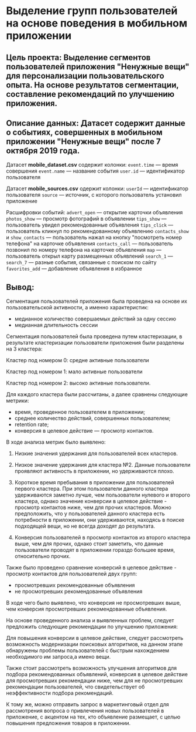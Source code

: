 # Выделение групп пользователей на основе поведения в мобильном приложении
## Цель проекта: Выделение сегментов пользователей приложения "Ненужные вещи" для персонализации пользовательского опыта. На основе результатов сегментации, составление рекомендаций по улучшению приложения.

## Описание данных: Датасет содержит данные о событиях, совершенных в мобильном приложении "Ненужные вещи" после 7 октября 2019 года.

Датасет **mobile_dataset.csv** содержит колонки:
`event.time` — время совершения
`event.name` — название события
`user.id` — идентификатор пользователя

Датасет **mobile_sources.csv** одержит колонки:
`userId` — идентификатор пользователя
`source` — источник, с которого пользователь установил приложение

Расшифровки событий:
`advert_open` — открытие карточки объявления
`photos_show` — просмотр фотографий в объявлении
`tips_show` — пользователь увидел рекомендованные объявления
`tips_click` — пользователь кликнул по рекомендованному объявлению
`contacts_show` и `show_contacts` — пользователь нажал на кнопку "посмотреть номер телефона" на карточке объявления
`contacts_call` — пользователь позвонил по номеру телефона на карточке объявления
`map` — пользователь открыл карту размещенных объявлений
`search_1` — `search_7` — разные события, связанные с поиском по сайту
`favorites_add` — добавление объявления в избранное

## Вывод:
Сегментация пользователей приложения была проведена на основе их пользовательской активности, а именно характеристик:
* медианное количество совершаемых действий за одну сессию
* медианная длительность сессии

Сегментация пользователей была проведена путем кластеризации, в результате кластеризации пользователи приложения были разделены на 3 кластера:

Кластер под номером 0: средне активные пользователи

Кластер под номером 1: мало активные пользователи

Кластер под номером 2: высоко активные пользователи.

Для каждого кластера были рассчитаны, а далее сравнены следующие метрики:
* время, проведенное пользователем в приложении;
* среднее количество действий, совершенных пользователем;
* retention rate;
* конверсия в целевое действие — просмотр контактов.

В ходе анализа метрик было выявлено:
1. Низкие значения удержания для пользователей всех кластеров.

2. Низкое значение удержания для кластера №2. Данные пользователи проявляют активность в приложении, но удерживаются плохо.

3. Короткое время пребывания в приложении для пользователей первого кластера. При этом пользователи данного кластера удерживаются заметно лучше, чем пользователи нулевого и второго кластера, однако значение конверсии в целевое действие - просмотр контактов ниже, чем для прочих кластеров. Можно предположить, что у пользователей данного кластера есть потребности в приложении, они удерживаются, находясь в поиске подходящей вещи, но не всегда доходят до результата.

4. Конверсия пользователей в просмотр контактов из второго кластера выше, чем для прочих, однако стоит заметить, что данные пользователи проводят в приложении гораздо большее время, относительно прочих.

Также было проведено сравнение конверсий в целевое действие - просмотр контактов для пользователей двух групп:
* просмотревших рекомендованные объявления
* не просмотревших рекомендованные объявления

В ходе чего было выявлено, что конверсия не просмотревших выше, чем конверсия просмотревших рекомендованные объявления.

На основе проведенного анализа и выявленных проблем, следует предложить следующие рекомендации по улучшению приложения:

Для повышения конверсии в целевое действие, следует рассмотреть возможность модернизации поисковых алгоритмов, на данном этапе обнаружены проблемы пользователей с быстрым нахождением необходимого им запроса,а имено вещи.

Также стоит рассмотреть возможность улучшения алгоритмов для подбора рекомендованных объявлений, конверсия в целевое действие для просмотревших рекомендации ниже, чем для не просмотревших рекомендации пользователей, что свидетельствует об неэффективности подбора рекомендаций. 

К тому же, можно отправить запрос в маркетинговый отдел для рассмотрения вопроса о привлечения новых пользователей в приложение, с акцентом на тех, кто объявление размещает, с целью повышения предложения товаров в приложении.